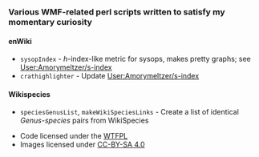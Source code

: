 ### Various WMF-related perl scripts written to satisfy my momentary curiosity

#### enWiki
- `sysopIndex` - *h*-index-like metric for sysops, makes pretty graphs; see [User:Amorymeltzer/s-index](https://en.wikipedia.org/wiki/User:Amorymeltzer/s-index)
- `crathighlighter` - Update [User:Amorymeltzer/s-index](https://en.wikipedia.org/wiki/User:Amorymeltzer/crathighlighter.js)

#### Wikispecies
- `speciesGenusList`, `makeWikiSpeciesLinks` - Create a list of identical *Genus-species* pairs from WikiSpecies

* Code licensed under the [WTFPL](http://www.wtfpl.net/)
* Images licensed under [CC-BY-SA 4.0](https://creativecommons.org/licenses/by-sa/4.0/)
